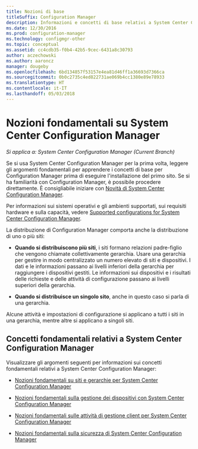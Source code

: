 ```yaml
---
title: Nozioni di base
titleSuffix: Configuration Manager
description: Informazioni e concetti di base relativi a System Center Configuration Manager.
ms.date: 12/30/2016
ms.prod: configuration-manager
ms.technology: configmgr-other
ms.topic: conceptual
ms.assetid: cc4cdb35-f0b4-42b5-9cec-6431a8c30793
author: aczechowski
ms.author: aaroncz
manager: dougeby
ms.openlocfilehash: 6bd134857f53157e4ea81d46ff1a36693d7366ca
ms.sourcegitcommit: 0b0c2735c4ed822731ae069b4cc1380e89e78933
ms.translationtype: HT
ms.contentlocale: it-IT
ms.lasthandoff: 05/03/2018
---
```

# <a name="fundamentals-of-system-center-configuration-manager"></a>Nozioni fondamentali su System Center Configuration Manager

*Si applica a: System Center Configuration Manager (Current Branch)*

Se si usa System Center Configuration Manager per la prima volta, leggere gli argomenti fondamentali per apprendere i concetti di base per Configuration Manager prima di eseguire l'installazione del primo sito. Se si ha familiarità con Configuration Manager, è possibile procedere direttamente. È consigliabile iniziare con [Novità di System Center Configuration Manager](/sccm/core/plan-design/changes/what-has-changed-from-configuration-manager-2012).  

 Per informazioni sui sistemi operativi e gli ambienti supportati, sui requisiti hardware e sulla capacità, vedere [Supported configurations for System Center Configuration Manager](../../core/plan-design/configs/supported-configurations.md).  

 La distribuzione di Configuration Manager comporta anche la distribuzione di uno o più siti:  

-   **Quando si distribuiscono più siti**, i siti formano relazioni padre-figlio che vengono chiamate collettivamente gerarchia. Usare una gerarchia per gestire in modo centralizzato un numero elevato di siti e dispositivi.  I dati e le informazioni passano ai livelli inferiori della gerarchia per raggiungere i dispositivi gestiti. Le informazioni sui dispositivi e i risultati delle richieste e delle attività di configurazione passano ai livelli superiori della gerarchia.  

-   **Quando si distribuisce un singolo sito**, anche in questo caso si parla di una gerarchia.  

 Alcune attività e impostazioni di configurazione si applicano a tutti i siti in una gerarchia, mentre altre si applicano a singoli siti.  

## <a name="fundamental-concepts-for-system-center-configuration-manager"></a>Concetti fondamentali relativi a System Center Configuration Manager
Visualizzare gli argomenti seguenti per informazioni sui concetti fondamentali relativi a System Center Configuration Manager:  

-   [Nozioni fondamentali su siti e gerarchie per System Center Configuration Manager](../../core/understand/fundamentals-of-sites-and-hierarchies.md)  

-   [Nozioni fondamentali sulla gestione dei dispositivi con System Center Configuration Manager](../../core/understand/fundamentals-of-managing-devices.md)  

-   [Nozioni fondamentali sulle attività di gestione client per System Center Configuration Manager](../../core/understand/fundamentals-of-client-management-tasks.md)  

-   [Nozioni fondamentali sulla sicurezza di System Center Configuration Manager](../../core/understand/fundamentals-of-security.md)  
